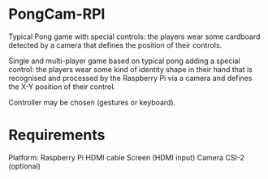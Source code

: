 # PongCam-RPI

Typical Pong game with special controls: the players wear some cardboard detected by a camera that defines the position of their controls.

Single and multi-player game based on typical pong adding a special control: the players wear some kind of identity shape in their hand that is recognised and processed by the Raspberry Pi via a camera and defines the X-Y position of their control.

Controller may be chosen (gestures or keyboard).

# Requirements

Platform: Raspberry Pi
HDMI cable
Screen (HDMI input)
Camera CSI-2 (optional)
